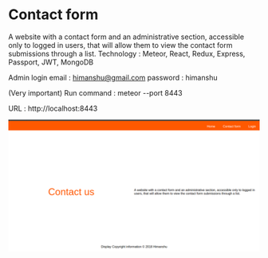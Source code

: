# Contact form
A website with a contact form and an administrative section, accessible only to logged in users, that will allow them to view the contact form submissions through a list. Technology : Meteor, React, Redux, Express, Passport, JWT, MongoDB

Admin login
email : himanshu@gmail.com
password : himanshu

(Very important) Run command : meteor --port 8443

URL : http://localhost:8443

![alt text](https://github.com/haggarwal90/contactform/blob/master/demo/contact-home.png)
